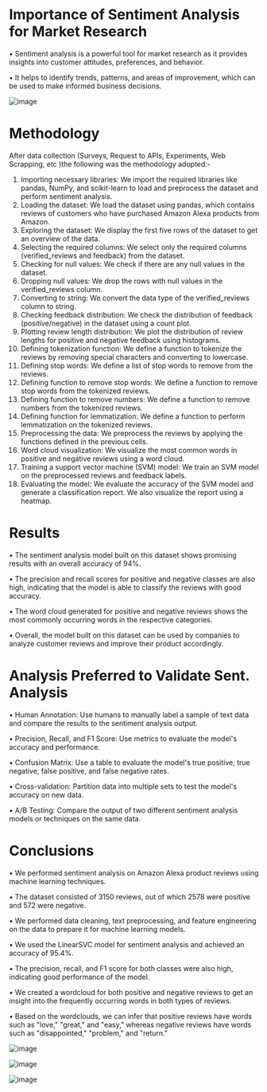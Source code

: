 # Importance of Sentiment Analysis for Market Research 
•	Sentiment analysis is a powerful tool for market research as it provides insights into customer attitudes, preferences,	and behavior. 

•	It helps to identify trends, patterns, and areas of improvement, which can be used to make informed business decisions.


![image](https://github.com/SomyanshAvasthi/Sentiment-Analysis-for-Market-Research/assets/107310391/d54df769-4652-4825-8db9-ff59f79858e8)
# Methodology
After data collection (Surveys, Request to APIs, Experiments, Web Scrapping, etc )the following was the methodology adopted:-
1.	Importing necessary libraries: We import the required libraries like pandas, NumPy, and scikit-learn to load and preprocess the dataset and perform sentiment analysis.
2.	Loading the dataset: We load the dataset using pandas, which contains reviews of customers who have purchased Amazon Alexa products from Amazon.
3.	Exploring the dataset: We display the first five rows of the dataset to get an overview of the data.
4.	Selecting the required columns: We select only the required columns (verified_reviews and feedback) from the dataset.
5.	Checking for null values: We check if there are any null values in the dataset.
6.	Dropping null values: We drop the rows with null values in the verified_reviews column.
7.	Converting to string: We convert the data type of the verified_reviews column to string.
8.	Checking feedback distribution: We check the distribution of feedback (positive/negative) in the dataset using a count plot.
9.	Plotting review length distribution: We plot the distribution of review lengths for positive and negative feedback using histograms.
10.	Defining tokenization function: We define a function to tokenize the reviews by removing special characters and converting to lowercase.
11.	Defining stop words: We define a list of stop words to remove from the reviews.
12.	Defining function to remove stop words: We define a function to remove stop words from the tokenized reviews.
13.	Defining function to remove numbers: We define a function to remove numbers from the tokenized reviews.
14.	Defining function for lemmatization: We define a function to perform lemmatization on the tokenized reviews.
15.	Preprocessing the data: We preprocess the reviews by applying the functions defined in the previous cells.
16.	Word cloud visualization: We visualize the most common words in positive and negative reviews using a word cloud.
17.	Training a support vector machine (SVM) model: We train an SVM model on the preprocessed reviews and feedback labels.
18.	Evaluating the model: We evaluate the accuracy of the SVM model and generate a classification report. We also visualize the report using a heatmap.


# Results
•	The sentiment analysis model built on this dataset shows promising results with an overall accuracy of 94%. 

•	The precision and recall scores for positive and negative classes are also high, indicating that the model is able to classify the reviews with good accuracy.

•	The word cloud generated for positive and negative reviews shows the most commonly occurring words in the respective categories.

•	Overall, the model built on this dataset can be used by companies to analyze customer reviews and improve their product accordingly.

# Analysis Preferred to Validate Sent. Analysis
•	Human Annotation: Use humans to manually label a sample of text data and compare the results to the sentiment analysis output.

•	Precision, Recall, and F1 Score: Use metrics to evaluate the model's accuracy and performance.

•	Confusion Matrix: Use a table to evaluate the model's true positive, true negative, false positive, and false negative rates.

•	Cross-validation: Partition data into multiple sets to test the model's accuracy on new data.

•	A/B Testing: Compare the output of two different sentiment analysis models or techniques on the same data.

# Conclusions
•	We performed sentiment analysis on Amazon Alexa product reviews using machine learning techniques.

•	The dataset consisted of 3150 reviews, out of which 2578 were positive and 572 were negative.

•	We performed data cleaning, text preprocessing, and feature engineering on the data to prepare it for machine learning models.

•	We used the LinearSVC model for sentiment analysis and achieved an accuracy of 95.4%.

•	The precision, recall, and F1 score for both classes were also high, indicating good performance of the model.

•	We created a wordcloud for both positive and negative reviews to get an insight into the frequently occurring words in both types of reviews.

•	Based on the wordclouds, we can infer that positive reviews have words such as "love," "great," and "easy," whereas negative reviews have words such as "disappointed," "problem," and "return."

![image](https://github.com/SomyanshAvasthi/Sentiment-Analysis-for-Market-Research/assets/107310391/a9cf4473-b807-498c-a9eb-4c37716d4ef3)

![image](https://github.com/SomyanshAvasthi/Sentiment-Analysis-for-Market-Research/assets/107310391/536b8678-4a0d-4146-b6ef-7055c664ea71)

![image](https://github.com/SomyanshAvasthi/Sentiment-Analysis-for-Market-Research/assets/107310391/fd401da6-6ecc-4510-a4f4-541161b193af)

